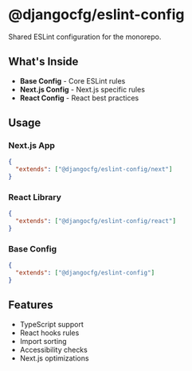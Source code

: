 # @djangocfg/eslint-config

Shared ESLint configuration for the monorepo.

## What's Inside

- **Base Config** - Core ESLint rules
- **Next.js Config** - Next.js specific rules
- **React Config** - React best practices

## Usage

### Next.js App

```json
{
  "extends": ["@djangocfg/eslint-config/next"]
}
```

### React Library

```json
{
  "extends": ["@djangocfg/eslint-config/react"]
}
```

### Base Config

```json
{
  "extends": ["@djangocfg/eslint-config"]
}
```

## Features

- TypeScript support
- React hooks rules
- Import sorting
- Accessibility checks
- Next.js optimizations
